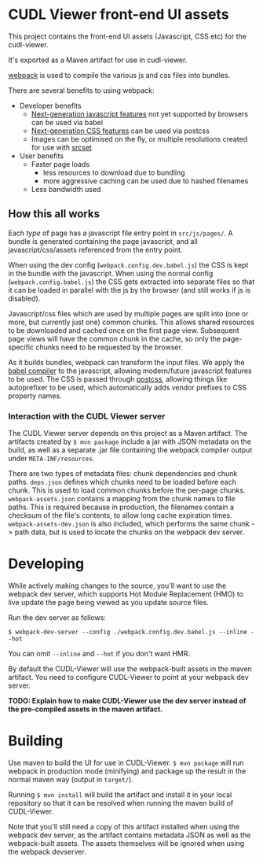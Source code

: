 # CUDL Viewer front-end UI assets

This project contains the front-end UI assets (Javascript, CSS etc) for the
cudl-viewer.

It's exported as a Maven artifact for use in cudl-viewer.

[webpack](http://webpack.github.io/) is used to compile the various js and css
files into bundles.

There are several benefits to using webpack:

* Developer benefits
    * [Next-generation javascript features](https://babeljs.io/) not yet supported
      by browsers can be used via babel
    * [Next-generation CSS features](http://cssnext.io/) can be used via postcss
    * Images can be optimised on the fly, or multiple resolutions created for use
      with [srcset](http://www.webkit.org/demos/srcset/)
* User benefits
    * Faster page loads
        * less resources to download due to bundling
        * more aggressive caching can be used due to hashed filenames
    * Less bandwidth used

## How this all works

Each *type* of page has a javascript file entry point in `src/js/pages/`. A
bundle is generated containing the page javascript, and all
javascript/css/assets referenced from the entry point.

When using the dev config (`webpack.config.dev.babel.js`) the CSS is kept in the
bundle with the javascript. When using the normal config
(`webpack.config.babel.js`) the CSS gets extracted into separate files so that
it can be loaded in parallel with the js by the browser (and still works if js
is disabled).

Javascript/css files which are used by multiple pages are split into (one or
more, but currently just one) common chunks. This allows shared resources to be
downloaded and cached once on the first page view. Subsequent page views will
have the common chunk in the cache, so only the page-specific chunks need to be
requested by the browser.

As it builds bundles, webpack can transform the input files. We apply the [babel
compiler](https://babeljs.io/) to the javascript, allowing modern/future
javascript features to be used. The CSS is passed through
[postcss](https://github.com/postcss/postcss), allowing things like autoprefixer
to be used, which automatically adds vendor prefixes to CSS property names.

### Interaction with the CUDL Viewer server

The CUDL Viewer server depends on this project as a Maven artifact. The
artifacts created by `$ mvn package` include a jar with JSON metadata on the
build, as well as a separate .jar file containing the webpack compiler output
under `META-INF/resources`.

There are two types of metadata files: chunk dependencies and chunk paths.
`deps.json` defines which chunks need to be loaded before each chunk. This is
used to load common chunks before the per-page chunks. `webpack-assets.json`
contains a mapping from the chunk names to file paths. This is required because
in production, the filenames contain a checksum of the file's contents, to allow
long cache expiration times. `webpack-assets-dev.json` is also included, which
performs the same chunk -> path data, but is used to locate the chunks on the
webpack dev server.

# Developing

While actively making changes to the source, you'll want to use the webpack
dev server, which supports Hot Module Replacement (HMO) to live update the page
being viewed as you update source files.

Run the dev server as follows:

```
$ webpack-dev-server --config ./webpack.config.dev.babel.js --inline --hot
```

You can omit `--inline` and `--hot` if you don't want HMR.

By default the CUDL-Viewer will use the webpack-built assets in the maven
artifact. You need to configure CUDL-Viewer to point at your webpack dev server.

**TODO: Explain how to make CUDL-Viewer use the dev server instead of the
pre-compiled assets in the maven artifact.**

# Building

Use maven to build the UI for use in CUDL-Viewer. `$ mvn package` will run
webpack in production mode (minifying) and package up the result in the
normal maven way (output in `target/`).

Running `$ mvn install` will build the artifact and install it in your local
repository so that it can be resolved when running the maven build of
CUDL-Viewer.

Note that you'll still need a copy of this artifact installed when using the
webpack dev server, as the artifact contains metadata JSON as well as the
webpack-built assets. The assets themselves will be ignored when using the
webpack devserver.
